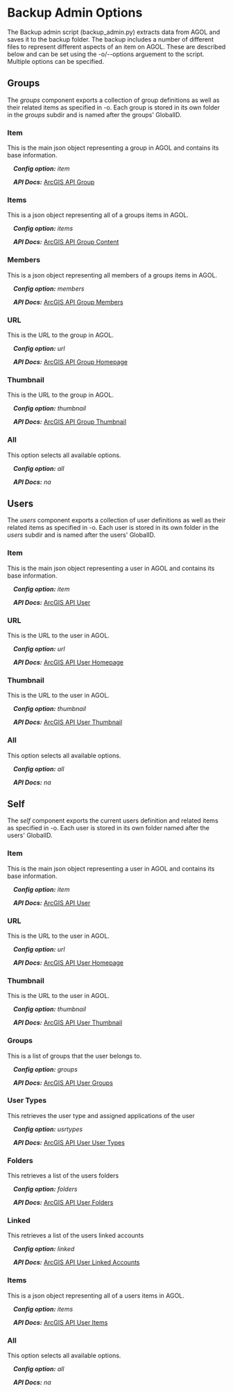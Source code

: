 # Backup Admin Options

The Backup admin script (backup_admin.py) extracts data from AGOL and saves it to the backup folder. The backup includes a number of different files to represent different aspects of an item on AGOL. These are described below and can be set using the -o/--options arguement to the script. Multiple options can be specified.

## Groups

The _groups_ component exports a collection of group definitions as well as their related items as specified in -o. Each group is stored in its own folder in the _groups_ subdir and is named after the groups' GlobalID.

### Item

This is the main json object representing a group in AGOL and contains its base information.

&emsp;**_Config option:_** _item_

&emsp;**_API Docs:_** [ArcGIS API Group](https://developers.arcgis.com/python/api-reference/arcgis.gis.toc.html#group)

### Items

This is a json object representing all of a groups items in AGOL.

&emsp;**_Config option:_** _items_

&emsp;**_API Docs:_** [ArcGIS API Group Content](https://developers.arcgis.com/python/api-reference/arcgis.gis.toc.html#arcgis.gis.Group.content)

### Members

This is a json object representing all members of a groups items in AGOL.

&emsp;**_Config option:_** _members_

&emsp;**_API Docs:_** [ArcGIS API Group Members](https://developers.arcgis.com/python/api-reference/arcgis.gis.toc.html#arcgis.gis.Group.get_members)

### URL

This is the URL to the group in AGOL.

&emsp;**_Config option:_** _url_

&emsp;**_API Docs:_** [ArcGIS API Group Homepage](https://developers.arcgis.com/python/api-reference/arcgis.gis.toc.html#arcgis.gis.Group.homepage)

### Thumbnail

This is the URL to the group in AGOL.

&emsp;**_Config option:_** _thumbnail_

&emsp;**_API Docs:_** [ArcGIS API Group Thumbnail](https://developers.arcgis.com/python/api-reference/arcgis.gis.toc.html#arcgis.gis.Group.get_thumbnail)

### All

This option selects all available options.

&emsp;**_Config option:_** _all_

&emsp;**_API Docs:_** _na_

## Users

The _users_ component exports a collection of user definitions as well as their related items as specified in -o. Each user is stored in its own folder in the _users_ subdir and is named after the users' GlobalID.

### Item

This is the main json object representing a user in AGOL and contains its base information.

&emsp;**_Config option:_** _item_

&emsp;**_API Docs:_** [ArcGIS API User](https://developers.arcgis.com/python/api-reference/arcgis.gis.toc.html#user)

### URL

This is the URL to the user in AGOL.

&emsp;**_Config option:_** _url_

&emsp;**_API Docs:_** [ArcGIS API User Homepage](https://developers.arcgis.com/python/api-reference/arcgis.gis.toc.html#arcgis.gis.User.homepage)

### Thumbnail

This is the URL to the user in AGOL.

&emsp;**_Config option:_** _thumbnail_

&emsp;**_API Docs:_** [ArcGIS API User Thumbnail](https://developers.arcgis.com/python/api-reference/arcgis.gis.toc.html#arcgis.gis.User.get_thumbnail)

### All

This option selects all available options.

&emsp;**_Config option:_** _all_

&emsp;**_API Docs:_** _na_

## Self

The _self_ component exports the current users definition and related items as specified in -o. Each user is stored in its own folder named after the users' GlobalID.

### Item

This is the main json object representing a user in AGOL and contains its base information.

&emsp;**_Config option:_** _item_

&emsp;**_API Docs:_** [ArcGIS API User](https://developers.arcgis.com/python/api-reference/arcgis.gis.toc.html#user)

### URL

This is the URL to the user in AGOL.

&emsp;**_Config option:_** _url_

&emsp;**_API Docs:_** [ArcGIS API User Homepage](https://developers.arcgis.com/python/api-reference/arcgis.gis.toc.html#arcgis.gis.User.homepage)

### Thumbnail

This is the URL to the user in AGOL.

&emsp;**_Config option:_** _thumbnail_

&emsp;**_API Docs:_** [ArcGIS API User Thumbnail](https://developers.arcgis.com/python/api-reference/arcgis.gis.toc.html#arcgis.gis.User.get_thumbnail)

### Groups

This is a list of groups that the user belongs to.

&emsp;**_Config option:_** _groups_

&emsp;**_API Docs:_** [ArcGIS API User Groups](https://developers.arcgis.com/python/api-reference/arcgis.gis.toc.html#arcgis.gis.User.groups)

### User Types

This retrieves the user type and assigned applications of the user

&emsp;**_Config option:_** _usrtypes_

&emsp;**_API Docs:_** [ArcGIS API User User Types](https://developers.arcgis.com/python/api-reference/arcgis.gis.toc.html#arcgis.gis.User.user_types)

### Folders

This retrieves a list of the users folders

&emsp;**_Config option:_** _folders_

&emsp;**_API Docs:_** [ArcGIS API User Folders](https://developers.arcgis.com/python/api-reference/arcgis.gis.toc.html#arcgis.gis.User.folders)

### Linked

This retrieves a list of the users linked accounts

&emsp;**_Config option:_** _linked_

&emsp;**_API Docs:_** [ArcGIS API User Linked Accounts](https://developers.arcgis.com/python/api-reference/arcgis.gis.toc.html#arcgis.gis.User.linked_accounts)

### Items

This is a json object representing all of a users items in AGOL.

&emsp;**_Config option:_** _items_

&emsp;**_API Docs:_** [ArcGIS API User Items](https://developers.arcgis.com/python/api-reference/arcgis.gis.toc.html#arcgis.gis.User.items)

### All

This option selects all available options.

&emsp;**_Config option:_** _all_

&emsp;**_API Docs:_** _na_
